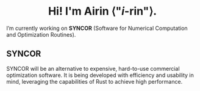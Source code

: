 <div align="center">
  
# Hi! I'm Airin ⟨"*i*-rin"⟩.

</div>

I’m currently working on **SYNCOR** (Software for Numerical Computation and Optimization Routines).

## SYNCOR

SYNCOR will be an alternative to expensive, hard-to-use commercial optimization software. It is being developed with efficiency and usability in mind, leveraging the capabilities of Rust to achieve high performance.


